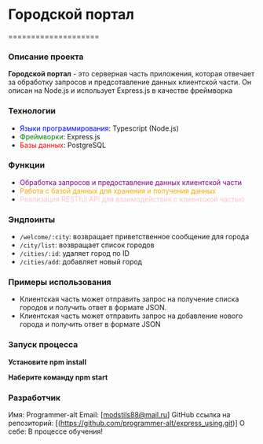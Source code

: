 # Городской портал

====================

### Описание проекта

**Городской портал** - это серверная часть приложения, которая отвечает за обработку запросов и предсотавление данных клиентской части. Он описан на Node.js и использует Express.js в качестве фреймворка

### Технологии

* <font color="blue">Языки программирования</font>:  Typescript (Node.js)
* <font color="green">Фреймворки</font>: Express.js
* <font color="red">Базы данных</font>: PostgreSQL

### Функции

* <font color="purple">Обработка запросов и предоставление данных клиентской части</font>
* <font color="orange">Работа с базой данных для хранения и получения данных</font>
* <font color="pink">Реализация RESTful API для взаимодействия с клиентской частью</font>

### Эндпоинты

* `/welcome/:city`: возвращает приветственное сообщение для города
* `/city/list`: возвращает список городов
* `/cities/:id`: удаляет город по ID
* `/cities/add`: добавляет новый город

### Примеры использования

* Клиентская часть может отправить запрос на получение списка городов и получить ответ в формате JSON.
* Клиентская часть может отправить запрос на добавление нового города и получить ответ в формате JSON

### Запуск процесса

 **Установите npm install**

 **Наберите команду npm start**

 ### Разработчик
 Имя: Programmer-alt
Email: [modstils88@mail.ru]
GitHub ссылка на репозиторий: [(https://github.com/programmer-alt/express_using.git)]
О себе: В процессе обучения!
 